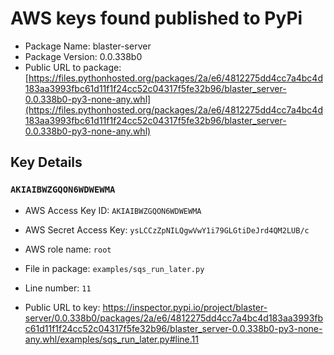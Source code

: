 # AWS keys found published to PyPi

* Package Name: blaster-server
* Package Version: 0.0.338b0
* Public URL to package: [https://files.pythonhosted.org/packages/2a/e6/4812275dd4cc7a4bc4d183aa3993fbc61d11f1f24cc52c04317f5fe32b96/blaster_server-0.0.338b0-py3-none-any.whl](https://files.pythonhosted.org/packages/2a/e6/4812275dd4cc7a4bc4d183aa3993fbc61d11f1f24cc52c04317f5fe32b96/blaster_server-0.0.338b0-py3-none-any.whl)

## Key Details

### `AKIAIBWZGQON6WDWEWMA`

* AWS Access Key ID: `AKIAIBWZGQON6WDWEWMA`
* AWS Secret Access Key: `ysLCCzZpNILQgwVwY1i79GLGtiDeJrd4QM2LUB/c` 
* AWS role name: `root`
* File in package: `examples/sqs_run_later.py`
* Line number: `11`

* Public URL to key: https://inspector.pypi.io/project/blaster-server/0.0.338b0/packages/2a/e6/4812275dd4cc7a4bc4d183aa3993fbc61d11f1f24cc52c04317f5fe32b96/blaster_server-0.0.338b0-py3-none-any.whl/examples/sqs_run_later.py#line.11


